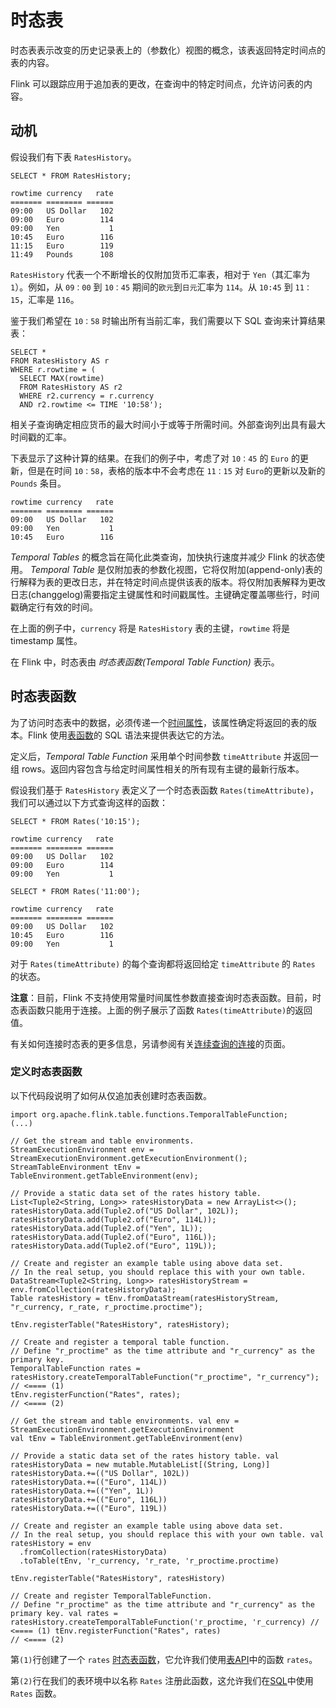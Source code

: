

# 时态表

时态表表示改变的历史记录表上的（参数化）视图的概念，该表返回特定时间点的表的内容。

Flink 可以跟踪应用于追加表的更改，在查询中的特定时间点，允许访问表的内容。

## 动机

假设我们有下表 `RatesHistory`。



```
SELECT * FROM RatesHistory;

rowtime currency   rate
======= ======== ======
09:00   US Dollar   102
09:00   Euro        114
09:00   Yen           1
10:45   Euro        116
11:15   Euro        119
11:49   Pounds      108
```



`RatesHistory` 代表一个不断增长的仅附加货币汇率表，相对于 `Yen`（其汇率为`1`）。例如，从 `09：00` 到 `10：45` 期间的`欧元`到`日元`汇率为 `114`。从 `10:45` 到 `11：15`，汇率是 `116`。

鉴于我们希望在 `10：58` 时输出所有当前汇率，我们需要以下 SQL 查询来计算结果表：



```
SELECT *
FROM RatesHistory AS r
WHERE r.rowtime = (
  SELECT MAX(rowtime)
  FROM RatesHistory AS r2
  WHERE r2.currency = r.currency
  AND r2.rowtime <= TIME '10:58');
```



相关子查询确定相应货币的最大时间小于或等于所需时间。外部查询列出具有最大时间戳的汇率。

下表显示了这种计算的结果。在我们的例子中，考虑了对 `10：45` 的 `Euro` 的更新，但是在时间 `10：58`，表格的版本中不会考虑在 `11：15` 对 `Euro`的更新以及新的 `Pounds` 条目。



```
rowtime currency   rate
======= ======== ======
09:00   US Dollar   102
09:00   Yen           1
10:45   Euro        116
```



_Temporal Tables_ 的概念旨在简化此类查询，加快执行速度并减少 Flink 的状态使用。 _Temporal Table_ 是仅附加表的参数化视图，它将仅附加(append-only)表的行解释为表的更改日志，并在特定时间点提供该表的版本。将仅附加表解释为更改日志(changgelog)需要指定主键属性和时间戳属性。主键确定覆盖哪些行，时间戳确定行有效的时间。

在上面的例子中，`currency` 将是 `RatesHistory` 表的主键，`rowtime` 将是 timestamp 属性。

在 Flink 中，时态表由 _时态表函数(Temporal Table Function)_ 表示。

## 时态表函数

为了访问时态表中的数据，必须传递一个[时间属性](time_attributes.html)，该属性确定将返回的表的版本。Flink 使用[表函数](../udfs.html#table-functions)的 SQL 语法来提供表达它的方法。

定义后，_Temporal Table Function_ 采用单个时间参数 `timeAttribute` 并返回一组 rows。返回内容包含与给定时间属性相关的所有现有主键的最新行版本。

假设我们基于 `RatesHistory` 表定义了一个时态表函数 `Rates(timeAttribute)`，我们可以通过以下方式查询这样的函数：



```
SELECT * FROM Rates('10:15');

rowtime currency   rate
======= ======== ======
09:00   US Dollar   102
09:00   Euro        114
09:00   Yen           1

SELECT * FROM Rates('11:00');

rowtime currency   rate
======= ======== ======
09:00   US Dollar   102
10:45   Euro        116
09:00   Yen           1
```



对于 `Rates(timeAttribute)` 的每个查询都将返回给定 `timeAttribute` 的 `Rates` 的状态。

**注意**：目前，Flink 不支持使用常量时间属性参数直接查询时态表函数。目前，时态表函数只能用于连接。上面的例子展示了函数 `Rates(timeAttribute)`的返回值。

有关如何连接时态表的更多信息，另请参阅有关[连续查询的连接](joins.html)的页面。

### 定义时态表函数

以下代码段说明了如何从仅追加表创建时态表函数。



```
import org.apache.flink.table.functions.TemporalTableFunction;
(...)

// Get the stream and table environments.
StreamExecutionEnvironment env = StreamExecutionEnvironment.getExecutionEnvironment();
StreamTableEnvironment tEnv = TableEnvironment.getTableEnvironment(env);

// Provide a static data set of the rates history table.
List<Tuple2<String, Long>> ratesHistoryData = new ArrayList<>();
ratesHistoryData.add(Tuple2.of("US Dollar", 102L));
ratesHistoryData.add(Tuple2.of("Euro", 114L));
ratesHistoryData.add(Tuple2.of("Yen", 1L));
ratesHistoryData.add(Tuple2.of("Euro", 116L));
ratesHistoryData.add(Tuple2.of("Euro", 119L));

// Create and register an example table using above data set.
// In the real setup, you should replace this with your own table.
DataStream<Tuple2<String, Long>> ratesHistoryStream = env.fromCollection(ratesHistoryData);
Table ratesHistory = tEnv.fromDataStream(ratesHistoryStream, "r_currency, r_rate, r_proctime.proctime");

tEnv.registerTable("RatesHistory", ratesHistory);

// Create and register a temporal table function.
// Define "r_proctime" as the time attribute and "r_currency" as the primary key.
TemporalTableFunction rates = ratesHistory.createTemporalTableFunction("r_proctime", "r_currency"); // <==== (1)
tEnv.registerFunction("Rates", rates);                                                              // <==== (2)
```





```
// Get the stream and table environments. val env = StreamExecutionEnvironment.getExecutionEnvironment
val tEnv = TableEnvironment.getTableEnvironment(env)

// Provide a static data set of the rates history table. val ratesHistoryData = new mutable.MutableList[(String, Long)]
ratesHistoryData.+=(("US Dollar", 102L))
ratesHistoryData.+=(("Euro", 114L))
ratesHistoryData.+=(("Yen", 1L))
ratesHistoryData.+=(("Euro", 116L))
ratesHistoryData.+=(("Euro", 119L))

// Create and register an example table using above data set.
// In the real setup, you should replace this with your own table. val ratesHistory = env
  .fromCollection(ratesHistoryData)
  .toTable(tEnv, 'r_currency, 'r_rate, 'r_proctime.proctime)

tEnv.registerTable("RatesHistory", ratesHistory)

// Create and register TemporalTableFunction.
// Define "r_proctime" as the time attribute and "r_currency" as the primary key. val rates = ratesHistory.createTemporalTableFunction('r_proctime, 'r_currency) // <==== (1) tEnv.registerFunction("Rates", rates)                                          // <==== (2)
```



第`(1)`行创建了一个 `rates` [时态表函数](#temporal-table-functions)，它允许我们使用[表API](../tableApi.html#joins)中的函数 `rates`。

第`(2)`行在我们的表环境中以名称 `Rates` 注册此函数，这允许我们在[SQL](../sql.html#joins)中使用 `Rates` 函数。
